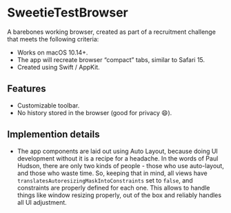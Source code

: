 # SweetieTestBrowser
A barebones working browser, created as part of a recruitment challenge that meets the following criteria:
- Works on macOS 10.14+.
- The app will recreate browser “compact” tabs, similar to Safari 15.
- Created using Swift / AppKit.

## Features
- Customizable toolbar.
- No history stored in the browser (good for privacy :smile:).

## Implemention details
- The app components are laid out using Auto Layout, because doing UI development without it is a recipe for a headache. In the words of Paul Hudson, there are only two kinds of people - those who use auto-layout, and those who waste time. So, keeping that in mind, all views have `translatesAutoresizingMaskIntoConstraints` set to `false`, and constraints are properly defined for each one. This allows to handle things like window resizing properly, out of the box and reliably handles all UI adjustment.
